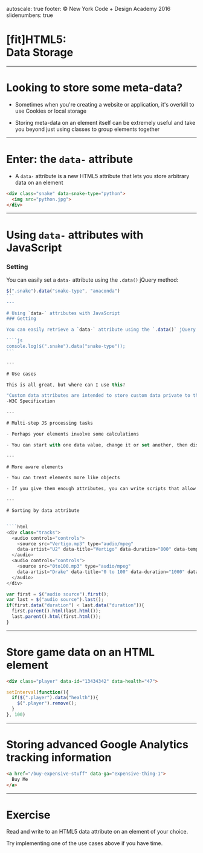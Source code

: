 autoscale: true
footer: © New York Code + Design Academy 2016
slidenumbers: true

# [fit]HTML5:<br>Data Storage

---

# Looking to store some meta-data?

- Sometimes when you're creating a website or application, it's overkill to use Cookies or local storage

- Storing meta-data on an element itself can be extremely useful and take you beyond just using classes to group elements together

---

# Enter: the `data-` attribute

- A `data-` attribute is a new HTML5 attribute that lets you store arbitrary data on an element

````html
<div class="snake" data-snake-type="python">
  <img src="python.jpg">
</div>
````

---

# Using `data-` attributes with JavaScript
### Setting

You can easily set a `data-` attribute using the `.data()` jQuery method:

````js
$(".snake").data("snake-type", "anaconda")
```
---

# Using `data-` attributes with JavaScript
### Getting

You can easily retrieve a `data-` attribute using the `.data()` jQuery method:

````js
console.log($(".snake").data("snake-type"));
```

---

# Use cases

This is all great, but where can I use this?

"Custom data attributes are intended to store custom data private to the page or application, for which there are no more appropriate attributes or elements."
-W3C Specification

---

# Multi-step JS processing tasks

- Perhaps your elements involve some calculations

- You can start with one data value, change it or set another, then display that data to the end user

---

# More aware elements

- You can treat elements more like objects

- If you give them enough attributes, you can write scripts that allow your objects (elements) to interact with each other rather than using JavaScript objects as a data store for HTML elements

---

# Sorting by data attribute


````html
<div class="tracks">
  <audio controls="controls">
    <source src="Vertigo.mp3" type="audio/mpeg"
    data-artist="U2" data-title="Vertigo" data-duration="800" data-tempo="125" />
  </audio>
  <audio controls="controls">
    <source src="0to100.mp3" type="audio/mpeg"
    data-artist="Drake" data-title="0 to 100" data-duration="1000" data-tempo="100" />
  </audio>
</div>
````

````js
var first = $("audio source").first();
var last = $("audio source").last();
if(first.data("duration") < last.data("duration")){
  first.parent().html(last.html());
  last.parent().html(first.html());
}
````

---

# Store game data on an HTML element

````html
<div class="player" data-id="13434342" data-health="47">
````

````js
setInterval(function(){
  if($(".player").data("health")){
    $(".player").remove();
  }
}, 100)
````
---

# Storing advanced Google Analytics tracking information

````html
<a href="/buy-expensive-stuff" data-ga="expensive-thing-1">
  Buy Me
</a>
````

---

# Exercise

Read and write to an HTML5 data attribute on an element of your choice.

Try implementing one of the use cases above if you have time.
